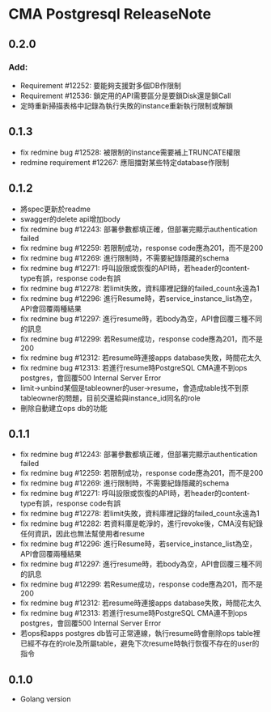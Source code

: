 # CMA Postgresql ReleaseNote

## 0.2.0

### Add:
- Requirement #12252: 要能夠支援對多個DB作限制
- Requirement #12536: 鎖定用的API需要區分是要鎖Disk還是鎖Call
- 定時重新掃描表格中記錄為執行失敗的instance重新執行限制或解鎖

## 0.1.3

- fix redmine bug #12528: 被限制的instance需要補上TRUNCATE權限
- redmine requirement #12267: 應阻擋對某些特定database作限制

## 0.1.2

- 將spec更新於readme
- swagger的delete api增加body
- fix redmine bug #12243: 部署參數都填正確，但部署完顯示authentication failed
- fix redmine bug #12259: 若限制成功，response code應為201，而不是200
- fix redmine bug #12269: 進行限制時，不需要紀錄隱藏的schema
- fix redmine bug #12271: 呼叫設限或恢復的API時，若header的content-type有誤，response code有誤
- fix redmine bug #12278: 若limit失敗，資料庫裡記錄的failed_count永遠為1
- fix redmine bug #12296: 進行Resume時，若service_instance_list為空，API會回覆兩種結果
- fix redmine bug #12297: 進行resume時，若body為空，API會回覆三種不同的訊息
- fix redmine bug #12299: 若Resume成功，response code應為201，而不是200
- fix redmine bug #12312: 若resume時連接apps database失敗，時間花太久
- fix redmine bug #12313: 若進行resume時PostgreSQL CMA連不到ops postgres，會回覆500 Internal Server Error
- limit→unbind某個是tableowner的user→resume，會造成table找不到原tableowner的問題，目前交還給與instance_id同名的role
- 刪除自動建立ops db的功能

## 0.1.1

- fix redmine bug #12243: 部署參數都填正確，但部署完顯示authentication failed
- fix redmine bug #12259: 若限制成功，response code應為201，而不是200
- fix redmine bug #12269: 進行限制時，不需要紀錄隱藏的schema
- fix redmine bug #12271: 呼叫設限或恢復的API時，若header的content-type有誤，response code有誤
- fix redmine bug #12278: 若limit失敗，資料庫裡記錄的failed_count永遠為1
- fix redmine bug #12282: 若資料庫是乾淨的，進行revoke後，CMA沒有紀錄任何資訊，因此也無法幫使用者resume
- fix redmine bug #12296: 進行Resume時，若service_instance_list為空，API會回覆兩種結果
- fix redmine bug #12297: 進行resume時，若body為空，API會回覆三種不同的訊息
- fix redmine bug #12299: 若Resume成功，response code應為201，而不是200
- fix redmine bug #12312: 若resume時連接apps database失敗，時間花太久
- fix redmine bug #12313: 若進行resume時PostgreSQL CMA連不到ops postgres，會回覆500 Internal Server Error
- 若ops和apps postgres db皆可正常連線，執行resume時會刪除ops table裡已經不存在的role及所屬table，避免下次resume時執行恢復不存在的user的指令

## 0.1.0

- Golang version

